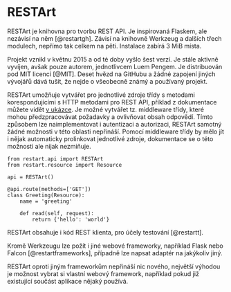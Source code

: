 RESTArt
=======

RESTArt je knihovna pro tvorbu REST API. Je inspirovaná Flaskem, ale nezávisí na něm [@restartgh].
Závisí na knihovně Werkzeug a dalších třech modulech, nepřímo tak celkem na pěti.
Instalace zabírá 3 MiB místa.

Projekt vznikl v květnu 2015 a od té doby vyšlo šest verzí. Je stále aktivně vyvíjen,
avšak pouze autorem, jednotlivcem Luem Pengem. Je distribuován pod MIT licencí [@MIT].
Deset hvězd na GitHubu a žádné zapojení jiných vývojářů dává tušit, že nejde o všeobecně známý a používaný projekt.

RESTArt umožňuje vytvářet pro jednotlivé zdroje třídy s metodami korespondujícími s HTTP metodami pro REST API,
příklad z dokumentace můžete vidět [v ukázce](#code:restart).
Je možné vytvářet tz. middleware třídy, které mohou předzpracovávat požadavky a ovlivňovat obsah odpovědí.
Tímto způsobem lze naimplementovat i autentizaci a autorizaci, RESTArt samotný žádné možnosti v této oblasti nepřináší.
Pomocí middleware třídy by mělo jít i nějak automaticky prolinkovat jednotlivé zdroje, dokumentace se o této možnosti ale nijak nezmiňuje.

```{caption="{#code:restart}Příklad použití z dokumentace RESTArtu \autocite{restartqs}" .python}
from restart.api import RESTArt
from restart.resource import Resource

api = RESTArt()

@api.route(methods=['GET'])
class Greeting(Resource):
    name = 'greeting'

    def read(self, request):
        return {'hello': 'world'}
```

RESTArt obsahuje i kód REST klienta, pro účely testování [@restartt].

Kromě Werkzeugu lze požít i jiné webové frameworky, například Flask nebo Falcon [@restartframeworks], případně lze napsat adaptér na jakýkoliv jiný.

RESTArt oproti jiným frameworkům nepřináší nic nového, největší výhodou je možnost vybrat si vlastní webový framework, například pokud již existující součást aplikace nějaký používá.
